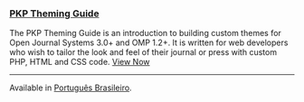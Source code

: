 
### [PKP Theming Guide](/pkp-theming-guide/)

The PKP Theming Guide is an introduction to building custom themes for Open Journal Systems 3.0+ and OMP 1.2+. It is written for web developers who wish to tailor the look and feel of their journal or press with custom PHP, HTML and CSS code. [View Now](/pkp-theming-guide/)

---

<span class='fa fa-language'></span> Available in [Português Brasileiro](/pkp-theming-guide/pt-br/).
